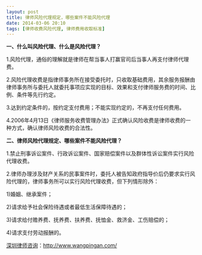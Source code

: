 ```yaml
---
layout: post
title: 律师风险代理规定，哪些案件不能风险代理
date: 2014-03-06 20:10
tags: [律师收费风险代理, 律师费用收取标准]
---
```

<strong>一、什么叫风险代理、什么是风险代理？</strong>

1.风险代理，通俗的理解就是律师在帮当事人打赢官司后当事人再支付律师代理费。

2.风险代理收费是指律师事务所在接受委托时，只收取基础费用，其余服务报酬由律师事务所与委托人就委托事项应实现的目标、效果和支付律师服务费的时间、比例、条件等先行约定。

3.达到约定条件的，按约定支付费用；不能实现约定的，不再支付任何费用。

4.2006年4月13日《律师服务收费管理办法》正式确认风险收费是律师收费的一种方式，确认律师风险收费的合法性。

<strong>二、律师风险代理规定、哪些案件不能风险代理？</strong>

1.禁止刑事诉讼案件、行政诉讼案件、国家赔偿案件以及群体性诉讼案件实行风险代理收费。

2.律师办理涉及财产关系的民事案件时，委托人被告知政府指导价后仍要求实行风险代理的，律师事务所可以实行风险代理收费，但下列情形除外：

1)婚姻、继承案件；

2)请求给予社会保险待遇或者最低生活保障待遇的；

3)请求给付赡养费、抚养费、扶养费、抚恤金、救济金、工伤赔偿的；

4)请求支付劳动报酬的。

<a href="http://www.wangpingan.com/">深圳律师咨询</a>：<a href="http://www.wangpingan.com/">http://www.wangpingan.com/</a>

